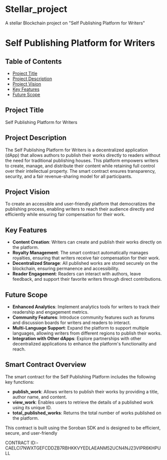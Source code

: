 # Stellar_project
A stellar Blockchain project on "Self Publishing Platform for Writers"

# Self Publishing Platform for Writers

## Table of Contents
- [Project Title](#project-title)
- [Project Description](#project-description)
- [Project Vision](#project-vision)
- [Key Features](#key-features)
- [Future Scope](#future-scope)

## Project Title
Self Publishing Platform for Writers

## Project Description
The Self Publishing Platform for Writers is a decentralized application (dApp) that allows authors to publish their works directly to readers without the need for traditional publishing houses. This platform empowers writers to create, manage, and distribute their content while retaining full control over their intellectual property. The smart contract ensures transparency, security, and a fair revenue-sharing model for all participants.

## Project Vision
To create an accessible and user-friendly platform that democratizes the publishing process, enabling writers to reach their audience directly and efficiently while ensuring fair compensation for their work.

## Key Features
- **Content Creation**: Writers can create and publish their works directly on the platform.
- **Royalty Management**: The smart contract automatically manages royalties, ensuring that writers receive fair compensation for their work.
- **Decentralized Storage**: All published works are stored securely on the blockchain, ensuring permanence and accessibility.
- **Reader Engagement**: Readers can interact with authors, leave feedback, and support their favorite writers through direct contributions.

## Future Scope
- **Enhanced Analytics**: Implement analytics tools for writers to track their readership and engagement metrics.
- **Community Features**: Introduce community features such as forums and discussion boards for writers and readers to interact.
- **Multi-Language Support**: Expand the platform to support multiple languages, allowing writers from different regions to publish their works.
- **Integration with Other dApps**: Explore partnerships with other decentralized applications to enhance the platform's functionality and reach.

## Smart Contract Overview
The smart contract for the Self Publishing Platform includes the following key functions:
- **publish_work**: Allows writers to publish their works by providing a title, author name, and content.
- **view_work**: Enables users to retrieve the details of a published work using its unique ID.
- **total_published_works**: Returns the total number of works published on the platform.

This contract is built using the Soroban SDK and is designed to be efficient, secure, and user-friendly


CONTRACT ID:-CAELCI7NWXTGEFCDDZB7RBHKKVYEDLAEANM52UCN4NJ23VIPR6KHPULL
